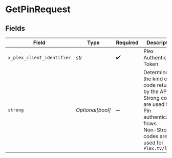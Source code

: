 # GetPinRequest


## Fields

| Field                                                                                                                                                 | Type                                                                                                                                                  | Required                                                                                                                                              | Description                                                                                                                                           |
| ----------------------------------------------------------------------------------------------------------------------------------------------------- | ----------------------------------------------------------------------------------------------------------------------------------------------------- | ----------------------------------------------------------------------------------------------------------------------------------------------------- | ----------------------------------------------------------------------------------------------------------------------------------------------------- |
| `x_plex_client_identifier`                                                                                                                            | *str*                                                                                                                                                 | :heavy_check_mark:                                                                                                                                    | Plex Authentication Token                                                                                                                             |
| `strong`                                                                                                                                              | *Optional[bool]*                                                                                                                                      | :heavy_minus_sign:                                                                                                                                    | Determines the kind of code returned by the API call<br/>Strong codes are used for Pin authentication flows<br/>Non-Strong codes are used for `Plex.tv/link`<br/> |